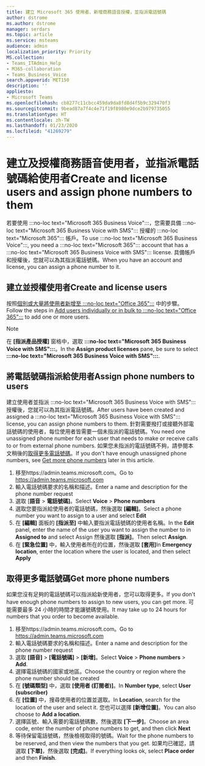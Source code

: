 ```yaml
---
title: 建立 Microsoft 365 使用者、新增商務語音授權，並指派電話號碼
author: dstrome
ms.author: dstrome
manager: serdars
ms.topic: article
ms.service: msteams
audience: admin
localization_priority: Priority
MS.collection:
- Teams_ITAdmin_Help
- M365-collaboration
- Teams_Business_Voice
search.appverid: MET150
description: ''
appliesto:
- Microsoft Teams
ms.openlocfilehash: cb8277c11cbcc459da9da8fd8d4f5b9c329470f3
ms.sourcegitcommit: 9bead87a7f4c4e71f19f8980e9dce2b979735055
ms.translationtype: HT
ms.contentlocale: zh-TW
ms.lasthandoff: 01/23/2020
ms.locfileid: "41269279"
---
```

# <a name="create-and-license-business-voice-users-and-assign-them-phone-numbers"></a><span data-ttu-id="9f9c8-102">建立及授權商務語音使用者，並指派電話號碼給使用者</span><span class="sxs-lookup"><span data-stu-id="9f9c8-102">Create and license users and assign phone numbers to them</span></span>

<span data-ttu-id="9f9c8-103">若要使用 :::no-loc text="Microsoft 365 Business Voice":::，您需要具備 :::no-loc text="Microsoft 365 Business Voice with SMS"::: 授權的 :::no-loc text="Microsoft 365"::: 帳戶。</span><span class="sxs-lookup"><span data-stu-id="9f9c8-103">To use :::no-loc text="Microsoft 365 Business Voice":::, you need a :::no-loc text="Microsoft 365"::: account that has a :::no-loc text="Microsoft 365 Business Voice with SMS"::: license.</span></span> <span data-ttu-id="9f9c8-104">具備帳戶和授權後，您就可以為其指派電話號碼。</span><span class="sxs-lookup"><span data-stu-id="9f9c8-104">When you have an account and license, you can assign a phone number to it.</span></span>

## <a name="create-and-license-users"></a><span data-ttu-id="9f9c8-105">建立並授權使用者</span><span class="sxs-lookup"><span data-stu-id="9f9c8-105">Create and license users</span></span>

<span data-ttu-id="9f9c8-106">按照[個別或大量將使用者新增至 :::no-loc text="Office 365":::](https://docs.microsoft.com/office365/admin/add-users/add-users) 中的步驟。</span><span class="sxs-lookup"><span data-stu-id="9f9c8-106">Follow the steps in [Add users individually or in bulk to :::no-loc text="Office 365":::](https://docs.microsoft.com/office365/admin/add-users/add-users) to add one or more users.</span></span>

> [!NOTE]
> <span data-ttu-id="9f9c8-107">在 **[指派產品授權]** 窗格中，選取 **:::no-loc text="Microsoft 365 Business Voice with SMS":::**。</span><span class="sxs-lookup"><span data-stu-id="9f9c8-107">In the **Assign product licenses** pane, be sure to select **:::no-loc text="Microsoft 365 Business Voice with SMS":::**.</span></span>

## <a name="assign-phone-numbers-to-users"></a><span data-ttu-id="9f9c8-108">將電話號碼指派給使用者</span><span class="sxs-lookup"><span data-stu-id="9f9c8-108">Assign phone numbers to users</span></span>

<span data-ttu-id="9f9c8-109">建立使用者並指派 :::no-loc text="Microsoft 365 Business Voice with SMS"::: 授權後，您就可以為其指派電話號碼。</span><span class="sxs-lookup"><span data-stu-id="9f9c8-109">After users have been created and assigned a :::no-loc text="Microsoft 365 Business Voice with SMS"::: license, you can assign phone numbers to them.</span></span> <span data-ttu-id="9f9c8-110">針對需要撥打或接聽外部電話號碼的使用者，每位使用者皆需要一個未指派的電話號碼。</span><span class="sxs-lookup"><span data-stu-id="9f9c8-110">You need one unassigned phone number for each user that needs to make or receive calls to or from external phone numbers.</span></span> <span data-ttu-id="9f9c8-111">如果您未指派的電話號碼不夠，請參閱本文稍後的[取得更多電話號碼](#get-more-phone-numbers)。</span><span class="sxs-lookup"><span data-stu-id="9f9c8-111">If you don't have enough unassigned phone numbers, see [Get more phone numbers](#get-more-phone-numbers) later in this article.</span></span>

1. <span data-ttu-id="9f9c8-112">移至https://admin.teams.microsoft.com。</span><span class="sxs-lookup"><span data-stu-id="9f9c8-112">Go to https://admin.teams.microsoft.com</span></span>
2. <span data-ttu-id="9f9c8-113">輸入電話號碼要求的名稱和描述。</span><span class="sxs-lookup"><span data-stu-id="9f9c8-113">Enter a name and description for the phone number request</span></span>
3. <span data-ttu-id="9f9c8-114">選取 [**語音** > **電話號碼]**。</span><span class="sxs-lookup"><span data-stu-id="9f9c8-114">Select **Voice** > **Phone numbers**</span></span>
4. <span data-ttu-id="9f9c8-115">選取您要指派給使用者的電話號碼，然後選取 **[編輯]**。</span><span class="sxs-lookup"><span data-stu-id="9f9c8-115">Select a phone number you want to assign to a user and select **Edit**</span></span>
5. <span data-ttu-id="9f9c8-116">在 **[編輯]** 面板的 **[指派至]** 中輸入要指派電話號碼的使用者名稱。</span><span class="sxs-lookup"><span data-stu-id="9f9c8-116">In the **Edit** panel, enter the name of the user you want to assign the number to in **Assigned to** and select Assign</span></span> <span data-ttu-id="9f9c8-117">然後選取 **[指派]**。</span><span class="sxs-lookup"><span data-stu-id="9f9c8-117">Then select **Assign**.</span></span>
6. <span data-ttu-id="9f9c8-118">在 **[緊急位置]** 中，輸入使用者所在的位置，然後選取 **[套用]**</span><span class="sxs-lookup"><span data-stu-id="9f9c8-118">In **Emergency location**, enter the location where the user is located, and then select **Apply**</span></span>

## <a name="get-more-phone-numbers"></a><span data-ttu-id="9f9c8-119">取得更多電話號碼</span><span class="sxs-lookup"><span data-stu-id="9f9c8-119">Get more phone numbers</span></span>

<span data-ttu-id="9f9c8-120">如果您沒有足夠的電話號碼可以指派給新使用者，您可以取得更多。</span><span class="sxs-lookup"><span data-stu-id="9f9c8-120">If you don't have enough phone numbers to assign to new users, you can get more.</span></span> <span data-ttu-id="9f9c8-121">可能需要最多 24 小時的時間才能讓號碼使用。</span><span class="sxs-lookup"><span data-stu-id="9f9c8-121">It may take up to 24 hours for numbers that you order to become available.</span></span>

1. <span data-ttu-id="9f9c8-122">移至https://admin.teams.microsoft.com。</span><span class="sxs-lookup"><span data-stu-id="9f9c8-122">Go to https://admin.teams.microsoft.com</span></span>
2. <span data-ttu-id="9f9c8-123">輸入電話號碼要求的名稱和描述。</span><span class="sxs-lookup"><span data-stu-id="9f9c8-123">Enter a name and description for the phone number request</span></span>
3. <span data-ttu-id="9f9c8-124">選取 **[語音]** > **[電話號碼]** > **[新增]**。</span><span class="sxs-lookup"><span data-stu-id="9f9c8-124">Select **Voice** > **Phone numbers** > **Add**.</span></span>
4. <span data-ttu-id="9f9c8-125">選擇電話號碼的國家或地區。</span><span class="sxs-lookup"><span data-stu-id="9f9c8-125">Choose the country or region where the phone number should be created</span></span>
5. <span data-ttu-id="9f9c8-126">在 **[號碼類型]** 中，選取 **[使用者 (訂閱者)]**。</span><span class="sxs-lookup"><span data-stu-id="9f9c8-126">In **Number type**, select **User (subscriber)**</span></span>
6. <span data-ttu-id="9f9c8-127">在 **[位置]** 中，搜尋使用者的位置並選取。</span><span class="sxs-lookup"><span data-stu-id="9f9c8-127">In **Location**, search for the location of the user and select it.</span></span> <span data-ttu-id="9f9c8-128">您也可以選擇 **[新增位置]**。</span><span class="sxs-lookup"><span data-stu-id="9f9c8-128">You can also choose to **Add a location**.</span></span>
7. <span data-ttu-id="9f9c8-129">選擇區號、輸入需要的電話號碼數，然後選取 **[下一步]**。</span><span class="sxs-lookup"><span data-stu-id="9f9c8-129">Choose an area code, enter the number of phone numbers to get, and then click **Next**</span></span>
8. <span data-ttu-id="9f9c8-130">等待保留電話號碼，然後檢視取得的號碼。</span><span class="sxs-lookup"><span data-stu-id="9f9c8-130">Wait for the phone numbers to be reserved, and then view the numbers that you get.</span></span> <span data-ttu-id="9f9c8-131">如果均已確認，請選取 **[下單]**，然後選取 **[完成]**。</span><span class="sxs-lookup"><span data-stu-id="9f9c8-131">If everything looks ok, select **Place order** and then **Finish**.</span></span>
